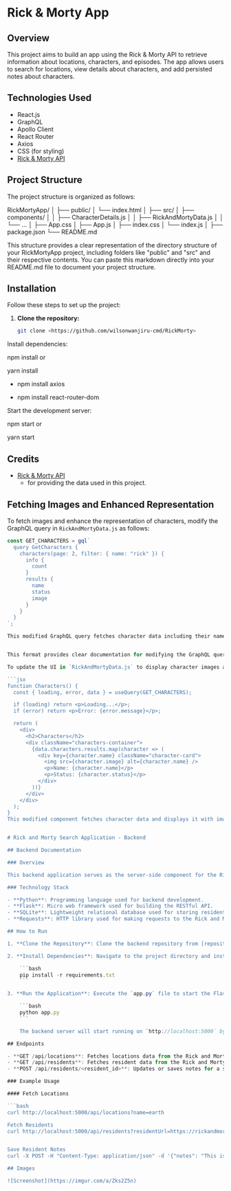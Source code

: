 # Rick & Morty App

## Overview
This project aims to build an app using the Rick & Morty API to retrieve information about locations, characters, and episodes. The app allows users to search for locations, view details about characters, and add persisted notes about characters.

## Technologies Used ##
  - React.js
  - GraphQL
  - Apollo Client
  - React Router
  - Axios
  - CSS (for styling)
  - [Rick & Morty API](https://rickandmortyapi.com/documentation/#graphql)

## Project Structure

The project structure is organized as follows:

RickMortyApp/
│
├── public/
│ └── index.html
│
├── src/
│ ├── components/
│ │ ├── CharacterDetails.js
│ │ ├── RickAndMortyData.js
│ │ └── ...
│ ├── App.css
│ ├── App.js
│ ├── index.css
│ └── index.js
│
├── package.json
└── README.md

This structure provides a clear representation of the directory structure of your RickMortyApp project, including folders like "public" and "src" and their respective contents. You can paste this markdown directly into your README.md file to document your project structure.

## Installation

Follow these steps to set up the project:

1. **Clone the repository:**
   ```sh
   git clone <https://github.com/wilsonwanjiru-cmd/RickMorty>

Install dependencies:


npm install
or


yarn install

-  npm install axios

-  npm install react-router-dom


Start the development server:


npm start
or


yarn start

## Credits

- [Rick & Morty API](https://rickandmortyapi.com/documentation/#graphql)
  - for providing the data used in this project.

## Fetching Images and Enhanced Representation

To fetch images and enhance the representation of characters, modify the GraphQL query in `RickAndMortyData.js` as follows:

```jsx
const GET_CHARACTERS = gql`
  query GetCharacters {
    characters(page: 2, filter: { name: "rick" }) {
      info {
        count
      }
      results {
        name
        status
        image
      }
    }
  }
`;

This modified GraphQL query fetches character data including their names, statuses, and image URLs.


This format provides clear documentation for modifying the GraphQL query and explains its purpose within your project. 

To update the UI in `RickAndMortyData.js` to display character images along with their names and statuses and apply CSS styling to enhance the representation, modify the `Characters` component as follows:

```jsx
function Characters() {
  const { loading, error, data } = useQuery(GET_CHARACTERS);

  if (loading) return <p>Loading...</p>;
  if (error) return <p>Error: {error.message}</p>;

  return (
    <div>
      <h2>Characters</h2>
      <div className="characters-container">
        {data.characters.results.map(character => (
          <div key={character.name} className="character-card">
            <img src={character.image} alt={character.name} />
            <p>Name: {character.name}</p>
            <p>Status: {character.status}</p>
          </div>
        ))}
      </div>
    </div>
  );
}
This modified component fetches character data and displays it with images, names, and statuses. Make sure to apply CSS styling to enhance the representation of character names and statuses.


# Rick and Morty Search Application - Backend

## Backend Documentation

### Overview

This backend application serves as the server-side component for the Rick and Morty search application. It provides endpoints to fetch locations and residents data from the Rick and Morty API, as well as to store and retrieve notes for individual residents.

### Technology Stack

- **Python**: Programming language used for backend development.
- **Flask**: Micro web framework used for building the RESTful API.
- **SQLite**: Lightweight relational database used for storing resident notes.
- **Requests**: HTTP library used for making requests to the Rick and Morty API.

## How to Run

1. **Clone the Repository**: Clone the backend repository from [repository URL].

2. **Install Dependencies**: Navigate to the project directory and install dependencies using pip:

    ```bash
    pip install -r requirements.txt
    ```

3. **Run the Application**: Execute the `app.py` file to start the Flask application:

    ```bash
    python app.py
    ```

    The backend server will start running on `http://localhost:5000` by default.

## Endpoints

- **GET /api/locations**: Fetches locations data from the Rick and Morty API.
- **GET /api/residents**: Fetches resident data from the Rick and Morty API.
- **POST /api/residents/<resident_id>**: Updates or saves notes for a specific resident.

### Example Usage

#### Fetch Locations

```bash
curl http://localhost:5000/api/locations?name=earth

Fetch Residents
curl http://localhost:5000/api/residents?residentUrl=https://rickandmortyapi.com/api/character/1


Save Resident Notes
curl -X POST -H "Content-Type: application/json" -d '{"notes": "This is a test note"}' http://localhost:5000/api/residents/1

## Images

![Screenshot](https://imgur.com/a/Zks2Z5n)



